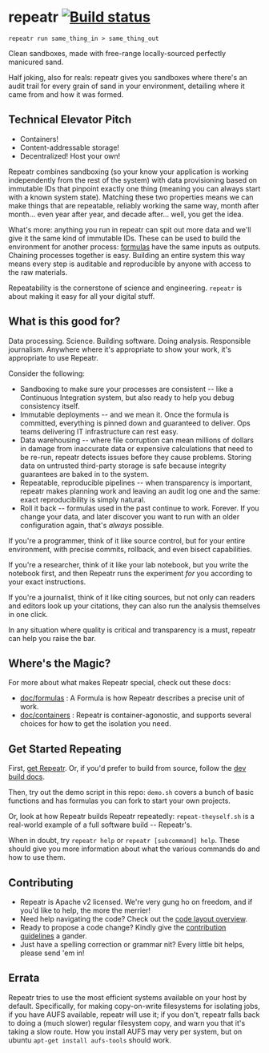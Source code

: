# repeatr [![Build status](https://img.shields.io/travis/polydawn/repeatr/master.svg?style=flat-square)](https://travis-ci.org/polydawn/repeatr)

```
repeatr run same_thing_in > same_thing_out
```

Clean sandboxes, made with free-range locally-sourced perfectly manicured sand.

Half joking, also for reals: repeatr gives you sandboxes where there's an audit trail for every grain of sand in your environment, detailing where it came from and how it was formed.



Technical Elevator Pitch
------------------------

- Containers!
- Content-addressable storage!
- Decentralized! Host your own!

Repeatr combines sandboxing (so your know your application is working independently from the rest of the system)
with data provisioning based on immutable IDs that pinpoint exactly one thing (meaning you can always start with a known system state).
Matching these two properties means we can make things that are repeatable,
reliably working the same way, month after month... even year after year, and decade after... well, you get the idea.

What's more: anything you run in repeatr can spit out more data and we'll give it the same kind of immutable IDs.
These can be used to build the environment for another process: [formulas](doc/formulas.md) have the same inputs as outputs.
Chaining processes together is easy.
Building an entire system this way means every step is auditable and reproducible by anyone with access to the raw materials.

Repeatability is the cornerstone of science and engineering.
`repeatr` is about making it easy for all your digital stuff.



What is this good for?
----------------------

Data processing.  Science.  Building software.  Doing analysis.  Responsible journalism.
Anywhere where it's appropriate to show your work, it's appropriate to use Repeatr.

Consider the following:

- Sandboxing to make sure your processes are consistent -- like a Continuous Integration system, but also ready to help you debug consistency itself.
- Immutable deployments -- and we mean it.  Once the formula is committed, everything is pinned down and guaranteed to deliver.  Ops teams delivering IT infrastructure can rest easy.
- Data warehousing -- where file corruption can mean millions of dollars in damage from inaccurate data or expensive calculations that need to be re-run, repeatr detects issues before they cause problems.  Storing data on untrusted third-party storage is safe because integrity guarantees are baked in to the system.
- Repeatable, reproducible pipelines -- when transparency is important, repeatr makes planning work and leaving an audit log one and the same: exact reproducibility is simply natural.
- Roll it back -- formulas used in the past continue to work.  Forever.  If you change your data, and later discover you want to run with an older configuration again, that's *always* possible.

If you're a programmer, think of it like source control, but for your entire environment, with precise commits, rollback, and even bisect capabilities.

If you're a researcher, think of it like your lab notebook, but you write the notebook first, and then Repeatr runs the experiment *for* you according to your exact instructions.

If you're a journalist, think of it like citing sources, but not only can readers and editors look up your citations, they can also run the analysis themselves in one click.

In any situation where quality is critical and transparency is a must, repeatr can help you raise the bar.



Where's the Magic?
------------------

For more about what makes Repeatr special, check out these docs:

- [doc/formulas](doc/formulas.md) : A Formula is how Repeatr describes a precise unit of work.
- [doc/containers](doc/containers.md) : Repeatr is container-agonostic, and supports several choices for how to get the isolation you need.



Get Started Repeating
---------------------

First, [get Repeatr](http://repeatr.io/install).
Or, if you'd prefer to build from source, follow the [dev build docs](doc/dev/building-repeatr.md).

Then, try out the demo script in this repo: `demo.sh` covers a bunch of basic functions
and has formulas you can fork to start your own projects.

Or, look at how Repeatr builds Repeatr repeatedly: `repeat-theyself.sh` is a real-world example
of a full software build -- Repeatr's.

When in doubt, try `repeatr help` or `repeatr [subcommand] help`.
These should give you more information about what the various commands do and how to use them.



Contributing
------------

- Repeatr is Apache v2 licensed.  We're very gung ho on freedom, and if you'd like to help, the more the merrier!
- Need help navigating the code?  Check out the [code layout overview](doc/dev/code-layout.md).
- Ready to propose a code change?  Kindly give the [contribution guidelines](CONTRIBUTING.md) a gander.
- Just have a spelling correction or grammar nit?  Every little bit helps, please send 'em in!



Errata
------

Repeatr tries to use the most efficient systems available on your host by default.
Specifically, for making copy-on-write filesystems for isolating jobs, if you have AUFS available,
repeatr will use it; if you don't, repeatr falls back to doing a (much slower) regular filesystem copy,
and warn you that it's taking a slow route.
How you install AUFS may very per system, but on ubuntu `apt-get install aufs-tools` should work.
